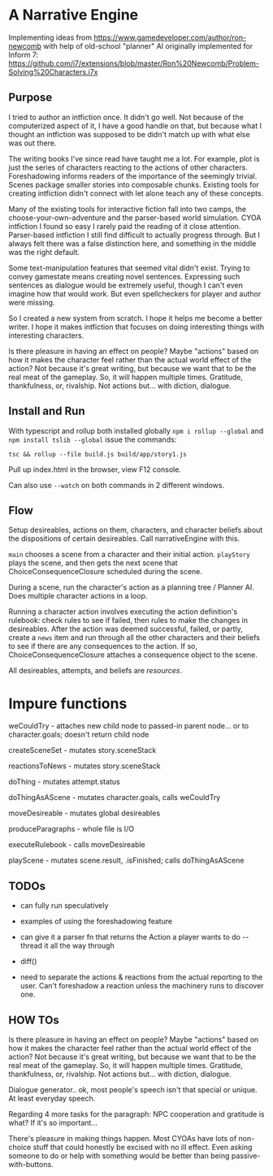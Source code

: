 # A Narrative Engine

Implementing ideas from https://www.gamedeveloper.com/author/ron-newcomb with help of old-school "planner" AI originally implemented for Inform 7: https://github.com/i7/extensions/blob/master/Ron%20Newcomb/Problem-Solving%20Characters.i7x

## Purpose

I tried to author an intfiction once. It didn't go well. Not because of the computerized aspect of it, I have a good handle on that, but because what I thought an intfiction was supposed to be didn't match up with what else was out there.

The writing books I've since read have taught me a lot. For example, plot is just the series of characters reacting to the actions of other characters. Foreshadowing informs readers of the importance of the seemingly trivial. Scenes package smaller stories into composable chunks. Existing tools for creating intfiction didn't connect with let alone teach any of these concepts.

Many of the existing tools for interactive fiction fall into two camps, the choose-your-own-adventure and the parser-based world simulation. CYOA intfiction I found so easy I rarely paid the reading of it close attention. Parser-based intfiction I still find difficult to actually progress through. But I always felt there was a false distinction here, and something in the middle was the right default.

Some text-manipulation features that seemed vital didn't exist. Trying to convey gamestate means creating novel sentences. Expressing such sentences as dialogue would be extremely useful, though I can't even imagine how that would work. But even spellcheckers for player and author were missing.

So I created a new system from scratch. I hope it helps me become a better writer. I hope it makes intfiction that focuses on doing interesting things with interesting characters.

Is there pleasure in having an effect on people? Maybe "actions" based on how it makes the character feel rather than the actual world effect of the action? Not because it's great writing, but because we want that to be the real meat of the gameplay. So, it will happen multiple times. Gratitude, thankfulness, or, rivalship. Not actions but... with diction, dialogue.

## Install and Run

With typescript and rollup both installed globally `npm i rollup --global` and `npm install tslib --global` issue the commands:

`tsc && rollup --file build.js build/app/story1.js `

Pull up index.html in the browser, view F12 console.

Can also use `--watch` on both commands in 2 different windows.

## Flow

Setup desireables, actions on them, characters, and character beliefs about the dispositions of certain desireables. Call narrativeEngine with this.

`main` chooses a scene from a character and their initial action. `playStory` plays the scene, and then gets the next scene that ChoiceConsequenceClosure scheduled during the scene.

During a scene, run the character's action as a planning tree / Planner AI. Does multiple character actions in a loop.

Running a character action involves executing the action definition's rulebook: check rules to see if failed, then rules to make the changes in desireables. After the action was deemed successful, failed, or partly, create a `news` item and run through all the other characters and their beliefs to see if there are any consequences to the action. If so, ChoiceConsequenceClosure attaches a consequence object to the scene.

All desireables, attempts, and beliefs are _resources_.

# Impure functions

weCouldTry - attaches new child node to passed-in parent node... or to character.goals; doesn't return child node

createSceneSet - mutates story.sceneStack

reactionsToNews - mutates story.sceneStack

doThing - mutates attempt.status

doThingAsAScene - mutates character.goals, calls weCouldTry

moveDesireable - mutates global desireables

produceParagraphs - whole file is I/O

executeRulebook - calls moveDesireable

playScene - mutates scene.result, .isFinished; calls doThingAsAScene

## TODOs

- can fully run speculatively

- examples of using the foreshadowing feature

- can give it a parser fn that returns the Action a player wants to do -- thread it all the way through

- diff()

- need to separate the actions & reactions from the actual reporting to the user. Can't foreshadow a reaction unless the machinery runs to discover one.

## HOW TOs

Is there pleasure in having an effect on people? Maybe "actions" based on how it makes the character feel rather than the actual world effect of the action? Not because it's great writing, but because we want that to be the real meat of the gameplay. So, it will happen multiple times. Gratitude, thankfulness, or, rivalship. Not actions but... with diction, dialogue.

Dialogue generator.. ok, most people's speech isn't that special or unique. At least everyday speech.

Regarding 4 more tasks for the paragraph: NPC cooperation and gratitude is what? If it's so important...

There's pleasure in making things happen. Most CYOAs have lots of non-choice stuff that could honestly be excised with no ill effect. Even asking someone to do or help with something would be better than being passive-with-buttons.
